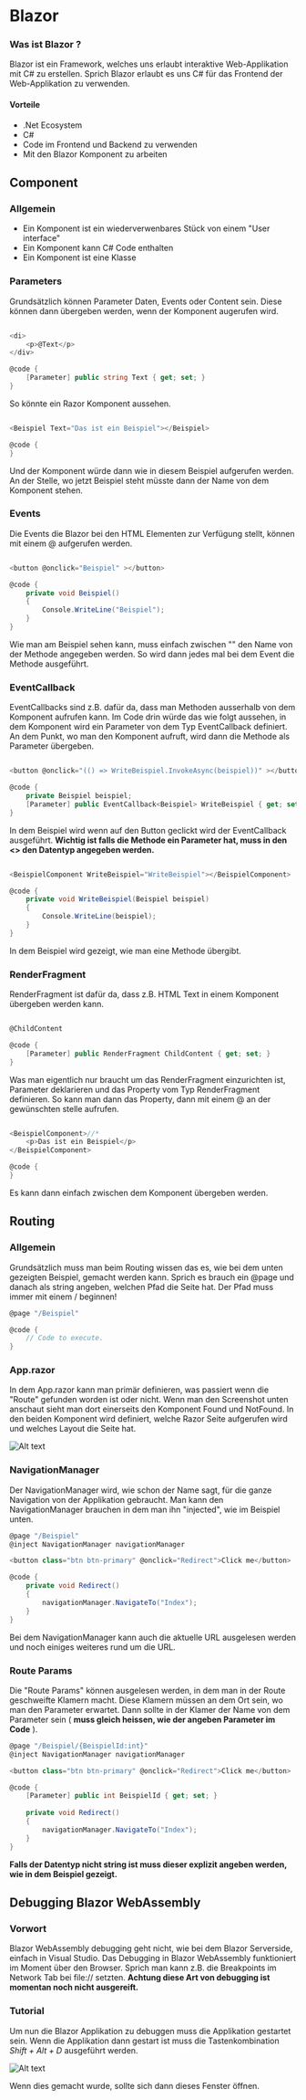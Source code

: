 # Blazor

### Was ist Blazor ?

Blazor ist ein Framework, welches uns erlaubt interaktive Web-Applikation mit C# zu erstellen.
Sprich Blazor erlaubt es uns C# für das Frontend der Web-Applikation zu verwenden.

#### Vorteile

- .Net Ecosystem
- C#
- Code im Frontend und Backend zu verwenden
- Mit den Blazor Komponent zu arbeiten

## Component

### Allgemein

- Ein Komponent ist ein wiederverwenbares Stück von einem "User interface"
- Ein Komponent kann C# Code enthalten
- Ein Komponent ist eine Klasse

### Parameters

Grundsätzlich können Parameter Daten, Events oder Content sein.
Diese können dann übergeben werden, wenn der Komponent augerufen wird.

```cs

<di>
	<p>@Text</p>
</div>

@code {
	[Parameter] public string Text { get; set; }
}
```
So könnte ein Razor Komponent aussehen.

```cs

<Beispiel Text="Das ist ein Beispiel"></Beispiel>

@code {
}
```
Und der Komponent würde dann wie in diesem Beispiel aufgerufen werden.
An der Stelle, wo jetzt Beispiel steht müsste dann der Name von dem Komponent stehen.

### Events

Die Events die Blazor bei den HTML Elementen zur Verfügung stellt, können mit einem @ aufgerufen werden.

```cs

<button @onclick="Beispiel" ></button>

@code {
	private void Beispiel()
	{
		Console.WriteLine("Beispiel");
	}
}
```

Wie man am Beispiel sehen kann, muss einfach zwischen "" den Name von der Methode angegeben werden. 
So wird dann jedes mal bei dem Event die Methode ausgeführt.

### EventCallback

EventCallbacks sind z.B. dafür da, dass man Methoden ausserhalb von dem Komponent aufrufen kann.
Im Code drin würde das wie folgt aussehen, in dem Komponent wird ein Parameter von dem Typ EventCallback definiert.
An dem Punkt, wo man den Komponent aufruft, wird dann die Methode als Parameter übergeben.

```cs

<button @onclick="(() => WriteBeispiel.InvokeAsync(beispiel))" ></button>

@code {
	private Beispiel beispiel;
	[Parameter] public EventCallback<Beispiel> WriteBeispiel { get; set; }
}
```

In dem Beispiel wird wenn auf den Button geclickt wird der EventCallback ausgeführt. 
**Wichtig ist falls die Methode ein Parameter hat, muss in den <> den Datentyp angegeben werden.**

```cs

<BeispielComponent WriteBeispiel="WriteBeispiel"></BeispielComponent>

@code {
	private void WriteBeispiel(Beispiel beispiel)
	{
		Console.WriteLine(beispiel);
	}
}
```

In dem Beispiel wird gezeigt, wie man eine Methode übergibt.

### RenderFragment

RenderFragment ist dafür da, dass z.B. HTML Text in einem Komponent übergeben werden kann.

```cs

@ChildContent

@code {
	[Parameter] public RenderFragment ChildContent { get; set; }
}
```

Was man eigentlich nur braucht um das RenderFragment einzurichten ist, Parameter deklarieren und das Property vom Typ RenderFragment definieren.
So kann man dann das Property, dann mit einem @ an der gewünschten stelle aufrufen.

```cs

<BeispielComponent>//*
	<p>Das ist ein Beispiel</p>
</BeispielComponent>

@code {
}
```

Es kann dann einfach zwischen dem Komponent übergeben werden.

## Routing 

### Allgemein

Grundsätzlich muss man beim Routing wissen das es, wie bei dem unten gezeigten Beispiel, gemacht werden kann.
Sprich es brauch ein @page und danach als string angeben, welchen Pfad die Seite hat.
Der Pfad muss immer mit einem / beginnen!

```cs
@page "/Beispiel"

@code {
	// Code to execute.
}
```

### App.razor

In dem App.razor kann man primär definieren, was passiert wenn die "Route" gefunden worden ist oder nicht.
Wenn man den Screenshot unten anschaut sieht man dort einerseits den Komponent Found und NotFound.
In den beiden Komponent wird definiert, welche Razor Seite aufgerufen wird und welches Layout die Seite hat.

![Alt text](/Images/App.razor.png?raw=true "App.razor Datei")

### NavigationManager

Der NavigationManager wird, wie schon der Name sagt, für die ganze Navigation von der Applikation gebraucht.
Man kann den NavigationManager brauchen in dem man ihn "injected", wie im Beispiel unten.

```cs
@page "/Beispiel"
@inject NavigationManager navigationManager

<button class="btn btn-primary" @onclick="Redirect">Click me</button>

@code {
	private void Redirect()
	{
		navigationManager.NavigateTo("Index");
	}
}
```

Bei dem NavigationManager kann auch die aktuelle URL ausgelesen werden und noch einiges weiteres rund um die URL.

### Route Params

Die "Route Params" können ausgelesen werden, in dem man in der Route geschweifte Klamern macht.
Diese Klamern müssen an dem Ort sein, wo man den Parameter erwartet.
Dann sollte in der Klamer der Name von dem Parameter sein ( **muss gleich heissen, wie der angeben Parameter im Code** ).

```cs
@page "/Beispiel/{BeispielId:int}"
@inject NavigationManager navigationManager

<button class="btn btn-primary" @onclick="Redirect">Click me</button>

@code {
	[Parameter] public int BeispielId { get; set; }
	
	private void Redirect()
	{
		navigationManager.NavigateTo("Index");
	}
}
```

**Falls der Datentyp nicht string ist muss dieser explizit angeben werden, wie in dem Beispiel gezeigt.**

## Debugging Blazor WebAssembly

### Vorwort 

Blazor WebAssembly debugging geht nicht, wie bei dem Blazor Serverside, einfach in Visual Studio.
Das Debugging in Blazor WebAssembly funktioniert im Moment über den Browser.
Sprich man kann z.B. die Breakpoints im Network Tab bei file:// setzten.
**Achtung diese Art von debugging ist momentan noch nicht ausgereift.**

### Tutorial 

Um nun die Blazor Applikation zu debuggen muss die Applikation gestartet sein.
Wenn die Applikation dann gestart ist muss die Tastenkombination *Shift + Alt + D* ausgeführt werden.

![Alt text](/Images/debuggingstep1.png?raw=true "Blazor WebAssembly Debugging Step 1.")

Wenn dies gemacht wurde, sollte sich dann dieses Fenster öffnen.